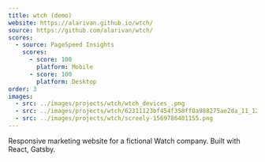 ```yaml
---
title: wtch (demo)
website: https://alarivan.github.io/wtch/
source: https://github.com/alarivan/wtch/
scores:
  - source: PageSpeed Insights
    scores:
      - score: 100
        platform: Mobile
      - score: 100
        platform: Desktop
order: 3
images:
  - src: ../images/projects/wtch/wtch_devices_.png
  - src: ../images/projects/wtch/62311123bf454f358ff8a988275ae2da_11_1280.jpg
  - src: ../images/projects/wtch/screely-1569786401155.png
---
```


Responsive marketing website for a fictional Watch company. Built with React, Gatsby.

